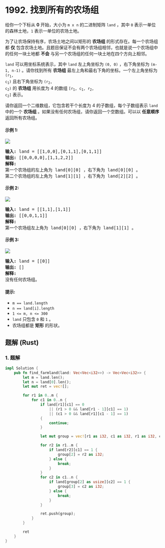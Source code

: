 # 1992. 找到所有的农场组
给你一个下标从 **0** 开始，大小为 `m x n` 的二进制矩阵 `land` ，其中 `0` 表示一单位的森林土地，`1` 表示一单位的农场土地。

为了让农场保持有序，农场土地之间以矩形的 **农场组** 的形式存在。每一个农场组都 **仅** 包含农场土地。且题目保证不会有两个农场组相邻，也就是说一个农场组中的任何一块土地都 **不会** 与另一个农场组的任何一块土地在四个方向上相邻。

`land` 可以用坐标系统表示，其中 `land` 左上角坐标为 `(0, 0)` ，右下角坐标为 `(m-1, n-1)` 。请你找到所有 **农场组** 最左上角和最右下角的坐标。一个左上角坐标为 <code>(r<sub>1</sub>, c<sub>1</sub>)</code> 且右下角坐标为 <code>(r<sub>2</sub>, c<sub>2</sub>)</code> 的 **农场组** 用长度为 4 的数组 <code>[r<sub>1</sub>, c<sub>1</sub>, r<sub>2</sub>, c<sub>2</sub>]</code> 表示。

请你返回一个二维数组，它包含若干个长度为 4 的子数组，每个子数组表示 `land` 中的一个 **农场组** 。如果没有任何农场组，请你返回一个空数组。可以以 **任意顺序** 返回所有农场组。

#### 示例 1:
![](https://assets.leetcode.com/uploads/2021/07/27/screenshot-2021-07-27-at-12-23-15-copy-of-diagram-drawio-diagrams-net.png)
<pre>
<strong>输入:</strong> land = [[1,0,0],[0,1,1],[0,1,1]]
<strong>输出:</strong> [[0,0,0,0],[1,1,2,2]]
<strong>解释:</strong>
第一个农场组的左上角为 land[0][0] ，右下角为 land[0][0] 。
第二个农场组的左上角为 land[1][1] ，右下角为 land[2][2] 。
</pre>

#### 示例 2:
![](https://assets.leetcode.com/uploads/2021/07/27/screenshot-2021-07-27-at-12-30-26-copy-of-diagram-drawio-diagrams-net.png)
<pre>
<strong>输入:</strong> land = [[1,1],[1,1]]
<strong>输出:</strong> [[0,0,1,1]]
<strong>解释:</strong>
第一个农场组左上角为 land[0][0] ，右下角为 land[1][1] 。
</pre>

#### 示例 3:
![](https://assets.leetcode.com/uploads/2021/07/27/screenshot-2021-07-27-at-12-32-24-copy-of-diagram-drawio-diagrams-net.png)
<pre>
<strong>输入:</strong> land = [[0]]
<strong>输出:</strong> []
<strong>解释:</strong>
没有任何农场组。
</pre>

#### 提示:
* `m == land.length`
* `n == land[i].length`
* `1 <= m, n <= 300`
* `land` 只包含 `0` 和 `1` 。
* 农场组都是 **矩形** 的形状。

## 题解 (Rust)

### 1. 题解
```Rust
impl Solution {
    pub fn find_farmland(land: Vec<Vec<i32>>) -> Vec<Vec<i32>> {
        let m = land.len();
        let n = land[0].len();
        let mut ret = vec![];

        for r1 in 0..m {
            for c1 in 0..n {
                if land[r1][c1] == 0
                    || (r1 > 0 && land[r1 - 1][c1] == 1)
                    || (c1 > 0 && land[r1][c1 - 1] == 1)
                {
                    continue;
                }

                let mut group = vec![r1 as i32, c1 as i32, r1 as i32, c1 as i32];

                for r2 in r1..m {
                    if land[r2][c1] == 1 {
                        group[2] = r2 as i32;
                    } else {
                        break;
                    }
                }
                for c2 in c1..n {
                    if land[group[2] as usize][c2] == 1 {
                        group[3] = c2 as i32;
                    } else {
                        break;
                    }
                }

                ret.push(group);
            }
        }

        ret
    }
}
```
